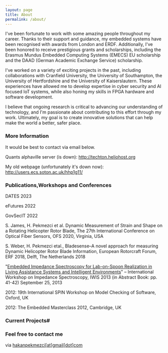 ```yaml
---
layout: page
title: About
permalink: /about/
---
```


I've been fortunate to work with some amazing people throughout my career. Thanks to their support and guidance, my embedded systems have been recognised with awards from London and ERDF. Additionally, I've been honored to receive prestigious grants and scholarships, including the Erasmus Mundus Embedded Computing Systems (EMECS) EU scholarship and the DAAD (German Academic Exchange Service) scholarship.

I've worked on a variety of exciting projects in the past, including collaborations with Cranfield University, the University of Southampton, the University of Hertfordshire and the University of Kaiserslautern. These experiences have allowed me to develop expertise in cyber security and AI focused IoT systems, while also honing my skills in FPGA hardware and software development.

I believe that ongoing research is critical to advancing our understanding of technology, and I'm passionate about contributing to this effort through my work. Ultimately, my goal is to create innovative solutions that can help make the world a better, safer place.

### More Information

It would be best to contact via email below.

Quants alphaville server (is down): http://techton.heliohost.org

My old webpage (unfortunately it's down now): http://users.ecs.soton.ac.uk/hhp1g11/

### Publications,Workshops and Conferences

DATES 2023

eFutures 2022

GovSecIT 2022

S. James, H. Pekmezci et al. Dynamic Measurement of Strain and Shape on a Rotating Helicopter Rotor Blade, The 27th
International Conference on Optical Fiber Sensors, OFS 2020, Virginia, USA

S. Weber, H. Pekmezci etal., Bladesense–A novel approach for measuring Dynamic Helicopter Rotor Blade Information, European Rotorcraft Forum, ERF 2018, Delft, The Netherlands 2018

"[Embedded Impedance Spectroscopy for Lab-on-Spoon Realization in Living Assistance Systems and Intelligent Environments](/images/pekmezci_IWIS_2013_PAK%20_final_pdf.pdf)"
– International Workshop on Impedance Spectroscopy, IWIS 2013 (in Abstract Book: pp. 41-42) September 25, 2013 

2012: 19th International SPIN Workshop on Model Checking of Software, Oxford, UK

2012: The Embedded Masterclass 2012, Cambridge, UK

### Current Projects#


<!--- ### Previous Projects#

#SID-4#

#UCASS version 2#

#A.L.E.R.T.#

#M.B.S.#

#Alphaville HFT Quant Analysis platform#

#Bladesense#

#Accelerating Heston Model: Options Pricer Device (Xilinx Virtex-7 FPGA)#

#Lab-on-spoon project#

#Embedded Impedance Spectroscopy, AI application on DSPs#

#Wyrd-in: self adaptive task and calendar manager#

#Heston model calibration unit simulator multiplatform (private repository)#

#Triaxial Anisotropic Magnetoresistive (AMR) sensor for 3D localisation remapping#

#Sensor Signal Processing Techniques for Liquid Characterisation#

#Verification of Digital Systems (OneSpin)#

#SHA-256 Hardware Architecture Implementation on Xilinx FPGA in Quartz (hosted in private Bitbucket repository)#

#IaF Neuron Emulator Implementation on Altera FPGA in Verilog (Part of SpiNNaker)#

#SystemC co-design and Low Power Techniques in ASIC Design Synthesis#

#80-bit Sequence Decoder in SystemVerilog Using 0.35um AMS CMOS Process#

#Multistage Opamp in Cadence Virtuoso Layout with 0.35um AMS CMOS Process#

#E-commerce shopping cart integration to commercial websites on CentOS#

AJAX based dynamic content development#-->

### Feel free to contact me

via [hakanpekmezci[at]gmail[dot]com](mailto:hakanpekmezci[at]gmail[dot]com)
